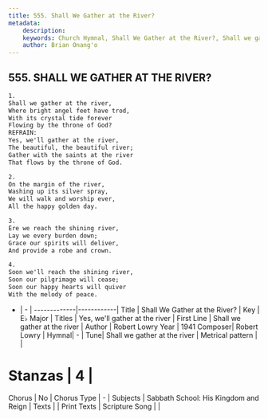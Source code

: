 ```yaml
---
title: 555. Shall We Gather at the River?
metadata:
    description: 
    keywords: Church Hymnal, Shall We Gather at the River?, Shall we gather at the river, Yes, we'll gather at the river
    author: Brian Onang'o
---
```



## 555. SHALL WE GATHER AT THE RIVER?

```txt
1.
Shall we gather at the river,
Where bright angel feet have trod,
With its crystal tide forever
Flowing by the throne of God?
REFRAIN:
Yes, we'll gather at the river,
The beautiful, the beautiful river;
Gather with the saints at the river
That flows by the throne of God.

2.
On the margin of the river,
Washing up its silver spray,
We will walk and worship ever,
All the happy golden day.

3.
Ere we reach the shining river,
Lay we every burden down;
Grace our spirits will deliver,
And provide a robe and crown.

4.
Soon we'll reach the shining river,
Soon our pilgrimage will cease;
Soon our happy hearts will quiver
With the melody of peace.
```

- |   -  |
-------------|------------|
Title | Shall We Gather at the River? |
Key | E♭ Major |
Titles | Yes, we'll gather at the river |
First Line | Shall we gather at the river |
Author | Robert Lowry
Year | 1941
Composer| Robert Lowry |
Hymnal|  - |
Tune| Shall we gather at the river |
Metrical pattern | |
# Stanzas | 4 |
Chorus | No |
Chorus Type | - |
Subjects | Sabbath School: His Kingdom and Reign |
Texts |  |
Print Texts | 
Scripture Song |  |
  
